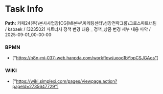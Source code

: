 # Task Info

**Path:** 카페24(주)\본사사업장\[CG]MI본부\마케팅센터\성장전략그룹\그로스파트너팀 / ksbaek / [323502] 파트너사 정책 변경 대응 _ 정책_상품 변경 세부 내용 파악 / 2025-09-01_00-00-00

### BPMN
- ["https://n8n-mi-037-web.hanpda.com/workflow/uooo1bYbpCSJGAos"]

### WIKI
- ["https://wiki.simplexi.com/pages/viewpage.action?pageId=2735647729"]

